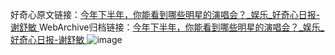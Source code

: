 好奇心原文链接：[今年下半年，你能看到哪些明星的演唱会？_娱乐_好奇心日报-谢舒敏 ](https://www.qdaily.com/articles/12130.html)
WebArchive归档链接：[今年下半年，你能看到哪些明星的演唱会？_娱乐_好奇心日报-谢舒敏 ](http://web.archive.org/web/20190623171957/https://www.qdaily.com/articles/12130.html)
![image](http://ww3.sinaimg.cn/large/007d5XDply1g3x03c6nh7j30u0511hdt)